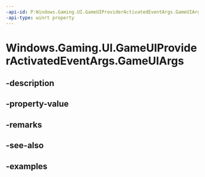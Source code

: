 ```yaml
---
-api-id: P:Windows.Gaming.UI.GameUIProviderActivatedEventArgs.GameUIArgs
-api-type: winrt property
---
```


<!-- Property syntax.
public ValueSet GameUIArgs { get; }
-->

# Windows.Gaming.UI.GameUIProviderActivatedEventArgs.GameUIArgs

## -description

## -property-value

## -remarks

## -see-also

## -examples

